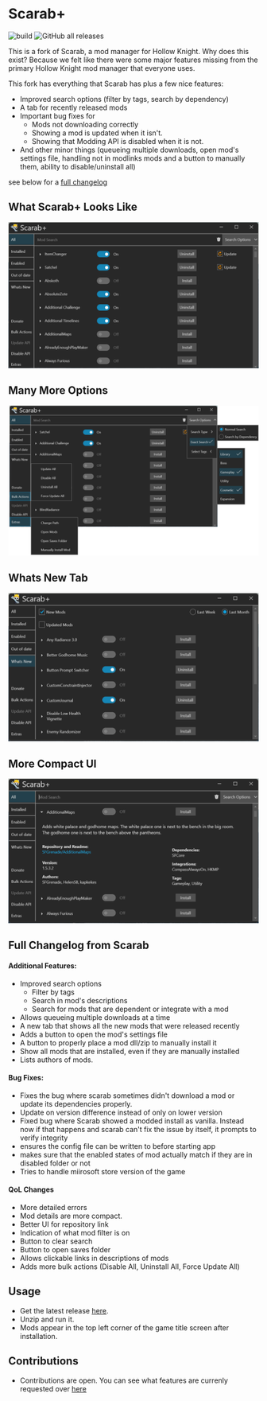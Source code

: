 # Scarab+
![build](https://github.com/TheMulhima/Scarab/actions/workflows/dotnet.yml/badge.svg)
![GitHub all releases](https://img.shields.io/github/downloads/TheMulhima/Scarab/total)

This is a fork of Scarab, a mod manager for Hollow Knight. Why does this exist? Because we felt like there were some 
major features missing from the primary Hollow Knight mod manager that everyone uses.  

This fork has everything that Scarab has plus a few nice features:
- Improved search options (filter by tags, search by dependency)
- A tab for recently released mods
- Important bug fixes for
  - Mods not downloading correctly
  - Showing a mod is updated when it isn't.
  - Showing that Modding API is disabled when it is not.
- And other minor things (queueing multiple downloads, open mod's settings file, handling not in modlinks mods and a button to manually them, ability to disable/uninstall all)

see below for a [full changelog](#full-changelog-from-scarab)

## What Scarab+ Looks Like
![screenshot](./Readme%20Assets/Default.png)

## Many More Options
![allflyouts](./Readme%20Assets/All%20Flyouts.png)

## Whats New Tab
![whatsnew](./Readme%20Assets/whatsnew.png)

## More Compact UI
![expanded](./Readme%20Assets/expanded.png)


## Full Changelog from Scarab
#### Additional Features:
- Improved search options
    - Filter by tags
    - Search in mod's descriptions
    - Search for mods that are dependent or integrate with a mod
- Allows queueing multiple downloads at a time
- A new tab that shows all the new mods that were released recently
- Adds a button to open the mod's settings file
- A button to properly place a mod dll/zip to manually install it
- Show all mods that are installed, even if they are manually installed
- Lists authors of mods.
#### Bug Fixes:
- Fixes the bug where scarab sometimes didn't download a mod or update its dependencies properly.
- Update on version difference instead of only on lower version
- Fixed bug where Scarab showed a modded install as vanilla. Instead now if that happens and scarab can't fix the issue by itself, it prompts to verify integrity
- ensures the config file can be written to before starting app
- makes sure that the enabled states of mod actually match if they are in disabled folder or not
- Tries to handle miirosoft store version of the game
#### QoL Changes
- More detailed errors
- Mod details are more compact.
- Better UI for repository link
- Indication of what mod filter is on
- Button to clear search
- Button to open saves folder
- Allows clickable links in descriptions of mods 
- Adds more bulk actions (Disable All, Uninstall All, Force Update All)

## Usage
- Get the latest release [here](https://github.com/TheMulhima/Scarab/releases/latest).
- Unzip and run it.
- Mods appear in the top left corner of the game title screen after installation.

## Contributions
- Contributions are open. You can see what features are currenly requested over [here](https://github.com/TheMulhima/Scarab/labels/enhancement)
